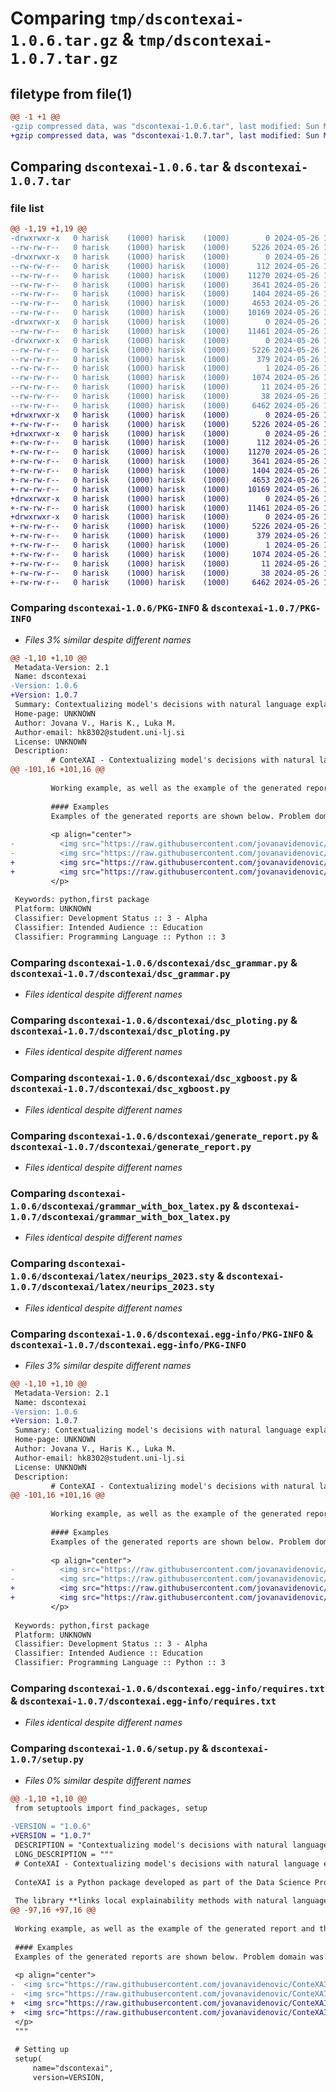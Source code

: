 # Comparing `tmp/dscontexai-1.0.6.tar.gz` & `tmp/dscontexai-1.0.7.tar.gz`

## filetype from file(1)

```diff
@@ -1 +1 @@
-gzip compressed data, was "dscontexai-1.0.6.tar", last modified: Sun May 26 19:46:26 2024, max compression
+gzip compressed data, was "dscontexai-1.0.7.tar", last modified: Sun May 26 19:47:32 2024, max compression
```

## Comparing `dscontexai-1.0.6.tar` & `dscontexai-1.0.7.tar`

### file list

```diff
@@ -1,19 +1,19 @@
-drwxrwxr-x   0 harisk    (1000) harisk    (1000)        0 2024-05-26 19:46:26.970984 dscontexai-1.0.6/
--rw-rw-r--   0 harisk    (1000) harisk    (1000)     5226 2024-05-26 19:46:26.970984 dscontexai-1.0.6/PKG-INFO
-drwxrwxr-x   0 harisk    (1000) harisk    (1000)        0 2024-05-26 19:46:26.966984 dscontexai-1.0.6/dscontexai/
--rw-rw-r--   0 harisk    (1000) harisk    (1000)      112 2024-05-26 17:06:58.000000 dscontexai-1.0.6/dscontexai/__init__.py
--rw-rw-r--   0 harisk    (1000) harisk    (1000)    11270 2024-05-26 17:08:54.000000 dscontexai-1.0.6/dscontexai/dsc_grammar.py
--rw-rw-r--   0 harisk    (1000) harisk    (1000)     3641 2024-05-26 17:03:49.000000 dscontexai-1.0.6/dscontexai/dsc_ploting.py
--rw-rw-r--   0 harisk    (1000) harisk    (1000)     1404 2024-05-26 14:44:26.000000 dscontexai-1.0.6/dscontexai/dsc_xgboost.py
--rw-rw-r--   0 harisk    (1000) harisk    (1000)     4653 2024-05-26 17:39:32.000000 dscontexai-1.0.6/dscontexai/generate_report.py
--rw-rw-r--   0 harisk    (1000) harisk    (1000)    10169 2024-05-26 13:59:57.000000 dscontexai-1.0.6/dscontexai/grammar_with_box_latex.py
-drwxrwxr-x   0 harisk    (1000) harisk    (1000)        0 2024-05-26 19:46:26.966984 dscontexai-1.0.6/dscontexai/latex/
--rw-rw-r--   0 harisk    (1000) harisk    (1000)    11461 2024-05-26 15:10:26.000000 dscontexai-1.0.6/dscontexai/latex/neurips_2023.sty
-drwxrwxr-x   0 harisk    (1000) harisk    (1000)        0 2024-05-26 19:46:26.966984 dscontexai-1.0.6/dscontexai.egg-info/
--rw-rw-r--   0 harisk    (1000) harisk    (1000)     5226 2024-05-26 19:46:26.000000 dscontexai-1.0.6/dscontexai.egg-info/PKG-INFO
--rw-rw-r--   0 harisk    (1000) harisk    (1000)      379 2024-05-26 19:46:26.000000 dscontexai-1.0.6/dscontexai.egg-info/SOURCES.txt
--rw-rw-r--   0 harisk    (1000) harisk    (1000)        1 2024-05-26 19:46:26.000000 dscontexai-1.0.6/dscontexai.egg-info/dependency_links.txt
--rw-rw-r--   0 harisk    (1000) harisk    (1000)     1074 2024-05-26 19:46:26.000000 dscontexai-1.0.6/dscontexai.egg-info/requires.txt
--rw-rw-r--   0 harisk    (1000) harisk    (1000)       11 2024-05-26 19:46:26.000000 dscontexai-1.0.6/dscontexai.egg-info/top_level.txt
--rw-rw-r--   0 harisk    (1000) harisk    (1000)       38 2024-05-26 19:46:26.970984 dscontexai-1.0.6/setup.cfg
--rw-rw-r--   0 harisk    (1000) harisk    (1000)     6462 2024-05-26 19:46:18.000000 dscontexai-1.0.6/setup.py
+drwxrwxr-x   0 harisk    (1000) harisk    (1000)        0 2024-05-26 19:47:32.724539 dscontexai-1.0.7/
+-rw-rw-r--   0 harisk    (1000) harisk    (1000)     5226 2024-05-26 19:47:32.724539 dscontexai-1.0.7/PKG-INFO
+drwxrwxr-x   0 harisk    (1000) harisk    (1000)        0 2024-05-26 19:47:32.720539 dscontexai-1.0.7/dscontexai/
+-rw-rw-r--   0 harisk    (1000) harisk    (1000)      112 2024-05-26 17:06:58.000000 dscontexai-1.0.7/dscontexai/__init__.py
+-rw-rw-r--   0 harisk    (1000) harisk    (1000)    11270 2024-05-26 17:08:54.000000 dscontexai-1.0.7/dscontexai/dsc_grammar.py
+-rw-rw-r--   0 harisk    (1000) harisk    (1000)     3641 2024-05-26 17:03:49.000000 dscontexai-1.0.7/dscontexai/dsc_ploting.py
+-rw-rw-r--   0 harisk    (1000) harisk    (1000)     1404 2024-05-26 14:44:26.000000 dscontexai-1.0.7/dscontexai/dsc_xgboost.py
+-rw-rw-r--   0 harisk    (1000) harisk    (1000)     4653 2024-05-26 17:39:32.000000 dscontexai-1.0.7/dscontexai/generate_report.py
+-rw-rw-r--   0 harisk    (1000) harisk    (1000)    10169 2024-05-26 13:59:57.000000 dscontexai-1.0.7/dscontexai/grammar_with_box_latex.py
+drwxrwxr-x   0 harisk    (1000) harisk    (1000)        0 2024-05-26 19:47:32.724539 dscontexai-1.0.7/dscontexai/latex/
+-rw-rw-r--   0 harisk    (1000) harisk    (1000)    11461 2024-05-26 15:10:26.000000 dscontexai-1.0.7/dscontexai/latex/neurips_2023.sty
+drwxrwxr-x   0 harisk    (1000) harisk    (1000)        0 2024-05-26 19:47:32.724539 dscontexai-1.0.7/dscontexai.egg-info/
+-rw-rw-r--   0 harisk    (1000) harisk    (1000)     5226 2024-05-26 19:47:32.000000 dscontexai-1.0.7/dscontexai.egg-info/PKG-INFO
+-rw-rw-r--   0 harisk    (1000) harisk    (1000)      379 2024-05-26 19:47:32.000000 dscontexai-1.0.7/dscontexai.egg-info/SOURCES.txt
+-rw-rw-r--   0 harisk    (1000) harisk    (1000)        1 2024-05-26 19:47:32.000000 dscontexai-1.0.7/dscontexai.egg-info/dependency_links.txt
+-rw-rw-r--   0 harisk    (1000) harisk    (1000)     1074 2024-05-26 19:47:32.000000 dscontexai-1.0.7/dscontexai.egg-info/requires.txt
+-rw-rw-r--   0 harisk    (1000) harisk    (1000)       11 2024-05-26 19:47:32.000000 dscontexai-1.0.7/dscontexai.egg-info/top_level.txt
+-rw-rw-r--   0 harisk    (1000) harisk    (1000)       38 2024-05-26 19:47:32.724539 dscontexai-1.0.7/setup.cfg
+-rw-rw-r--   0 harisk    (1000) harisk    (1000)     6462 2024-05-26 19:47:25.000000 dscontexai-1.0.7/setup.py
```

### Comparing `dscontexai-1.0.6/PKG-INFO` & `dscontexai-1.0.7/PKG-INFO`

 * *Files 3% similar despite different names*

```diff
@@ -1,10 +1,10 @@
 Metadata-Version: 2.1
 Name: dscontexai
-Version: 1.0.6
+Version: 1.0.7
 Summary: Contextualizing model's decisions with natural language explanations.
 Home-page: UNKNOWN
 Author: Jovana V., Haris K., Luka M.
 Author-email: hk8302@student.uni-lj.si
 License: UNKNOWN
 Description: 
         # ConteXAI - Contextualizing model's decisions with natural language explanations
@@ -101,16 +101,16 @@
         
         Working example, as well as the example of the generated report and the configuration file, can be found [here](https://github.com/jovanavidenovic/ConteXAI/tree/main/titanic).
          
         #### Examples
         Examples of the generated reports are shown below. Problem domain was diabetes prediction.
         
         <p align="center">
-          <img src="https://raw.githubusercontent.com/jovanavidenovic/ConteXAI/main/other/output_10_page-0001.jpg" alt="Example of a report" width="48%">
-          <img src="https://raw.githubusercontent.com/jovanavidenovic/ConteXAI/main/other/output_4130_page-0001.jpg" alt="Example of a report" width="48%">
+          <img src="https://raw.githubusercontent.com/jovanavidenovic/ConteXAI/main/other/output_10_page-0001.jpg" alt="Example of a report" width="60%">
+          <img src="https://raw.githubusercontent.com/jovanavidenovic/ConteXAI/main/other/output_4130_page-0001.jpg" alt="Example of a report" width="60%">
         </p>
         
 Keywords: python,first package
 Platform: UNKNOWN
 Classifier: Development Status :: 3 - Alpha
 Classifier: Intended Audience :: Education
 Classifier: Programming Language :: Python :: 3
```

### Comparing `dscontexai-1.0.6/dscontexai/dsc_grammar.py` & `dscontexai-1.0.7/dscontexai/dsc_grammar.py`

 * *Files identical despite different names*

### Comparing `dscontexai-1.0.6/dscontexai/dsc_ploting.py` & `dscontexai-1.0.7/dscontexai/dsc_ploting.py`

 * *Files identical despite different names*

### Comparing `dscontexai-1.0.6/dscontexai/dsc_xgboost.py` & `dscontexai-1.0.7/dscontexai/dsc_xgboost.py`

 * *Files identical despite different names*

### Comparing `dscontexai-1.0.6/dscontexai/generate_report.py` & `dscontexai-1.0.7/dscontexai/generate_report.py`

 * *Files identical despite different names*

### Comparing `dscontexai-1.0.6/dscontexai/grammar_with_box_latex.py` & `dscontexai-1.0.7/dscontexai/grammar_with_box_latex.py`

 * *Files identical despite different names*

### Comparing `dscontexai-1.0.6/dscontexai/latex/neurips_2023.sty` & `dscontexai-1.0.7/dscontexai/latex/neurips_2023.sty`

 * *Files identical despite different names*

### Comparing `dscontexai-1.0.6/dscontexai.egg-info/PKG-INFO` & `dscontexai-1.0.7/dscontexai.egg-info/PKG-INFO`

 * *Files 3% similar despite different names*

```diff
@@ -1,10 +1,10 @@
 Metadata-Version: 2.1
 Name: dscontexai
-Version: 1.0.6
+Version: 1.0.7
 Summary: Contextualizing model's decisions with natural language explanations.
 Home-page: UNKNOWN
 Author: Jovana V., Haris K., Luka M.
 Author-email: hk8302@student.uni-lj.si
 License: UNKNOWN
 Description: 
         # ConteXAI - Contextualizing model's decisions with natural language explanations
@@ -101,16 +101,16 @@
         
         Working example, as well as the example of the generated report and the configuration file, can be found [here](https://github.com/jovanavidenovic/ConteXAI/tree/main/titanic).
          
         #### Examples
         Examples of the generated reports are shown below. Problem domain was diabetes prediction.
         
         <p align="center">
-          <img src="https://raw.githubusercontent.com/jovanavidenovic/ConteXAI/main/other/output_10_page-0001.jpg" alt="Example of a report" width="48%">
-          <img src="https://raw.githubusercontent.com/jovanavidenovic/ConteXAI/main/other/output_4130_page-0001.jpg" alt="Example of a report" width="48%">
+          <img src="https://raw.githubusercontent.com/jovanavidenovic/ConteXAI/main/other/output_10_page-0001.jpg" alt="Example of a report" width="60%">
+          <img src="https://raw.githubusercontent.com/jovanavidenovic/ConteXAI/main/other/output_4130_page-0001.jpg" alt="Example of a report" width="60%">
         </p>
         
 Keywords: python,first package
 Platform: UNKNOWN
 Classifier: Development Status :: 3 - Alpha
 Classifier: Intended Audience :: Education
 Classifier: Programming Language :: Python :: 3
```

### Comparing `dscontexai-1.0.6/dscontexai.egg-info/requires.txt` & `dscontexai-1.0.7/dscontexai.egg-info/requires.txt`

 * *Files identical despite different names*

### Comparing `dscontexai-1.0.6/setup.py` & `dscontexai-1.0.7/setup.py`

 * *Files 0% similar despite different names*

```diff
@@ -1,10 +1,10 @@
 from setuptools import find_packages, setup
 
-VERSION = "1.0.6"
+VERSION = "1.0.7"
 DESCRIPTION = "Contextualizing model's decisions with natural language explanations."
 LONG_DESCRIPTION = """
 # ConteXAI - Contextualizing model's decisions with natural language explanations
 
 ConteXAI is a Python package developed as part of the Data Science Project Competition 2024. 
 
 The library **links local explainability methods with natural language explanations**, allowing users to gain detailed insights into model predictions.
@@ -97,16 +97,16 @@
 
 Working example, as well as the example of the generated report and the configuration file, can be found [here](https://github.com/jovanavidenovic/ConteXAI/tree/main/titanic).
  
 #### Examples
 Examples of the generated reports are shown below. Problem domain was diabetes prediction.
 
 <p align="center">
-  <img src="https://raw.githubusercontent.com/jovanavidenovic/ConteXAI/main/other/output_10_page-0001.jpg" alt="Example of a report" width="48%">
-  <img src="https://raw.githubusercontent.com/jovanavidenovic/ConteXAI/main/other/output_4130_page-0001.jpg" alt="Example of a report" width="48%">
+  <img src="https://raw.githubusercontent.com/jovanavidenovic/ConteXAI/main/other/output_10_page-0001.jpg" alt="Example of a report" width="60%">
+  <img src="https://raw.githubusercontent.com/jovanavidenovic/ConteXAI/main/other/output_4130_page-0001.jpg" alt="Example of a report" width="60%">
 </p>
 """
 
 # Setting up
 setup(
     name="dscontexai",
     version=VERSION,
```

